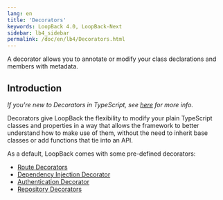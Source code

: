 ```yaml
---
lang: en
title: 'Decorators'
keywords: LoopBack 4.0, LoopBack-Next
sidebar: lb4_sidebar
permalink: /doc/en/lb4/Decorators.html
---
```


A decorator allows you to annotate or modify your class declarations and members
with metadata.

## Introduction

_If you're new to Decorators in TypeScript, see
[here](https://www.typescriptlang.org/docs/handbook/decorators.html) for more
info._

Decorators give LoopBack the flexibility to modify your plain TypeScript classes
and properties in a way that allows the framework to better understand how to
make use of them, without the need to inherit base classes or add functions that
tie into an API.

As a default, LoopBack comes with some pre-defined decorators:

- [Route Decorators](Decorators_route.md)
- [Dependency Injection Decorator](Decorators_inject.md)
- [Authentication Decorator](Decorators_auth.md)
- [Repository Decorators](Decorators_repo.md)
